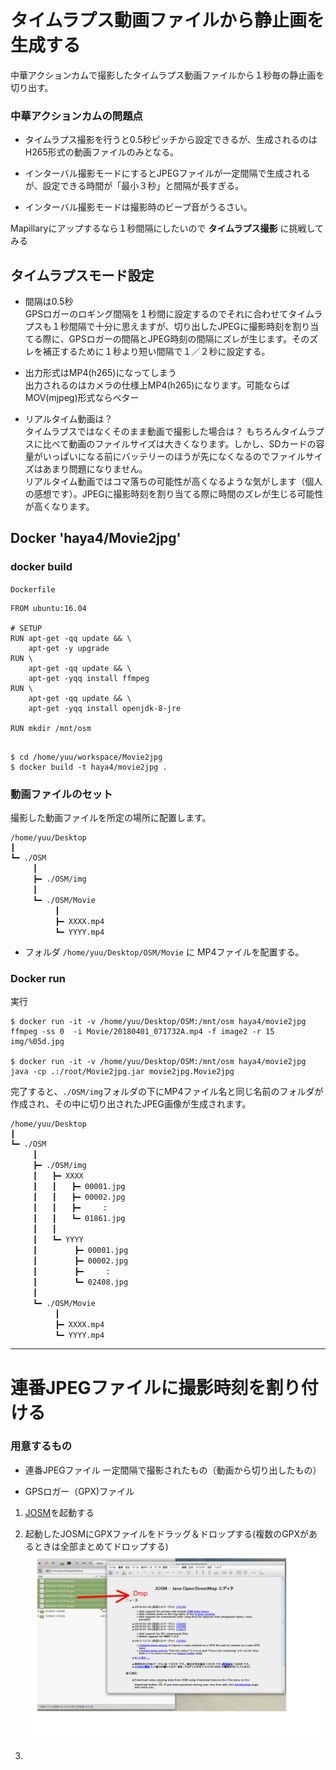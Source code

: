 # タイムラプス動画ファイルから静止画を生成する

中華アクションカムで撮影したタイムラプス動画ファイルから１秒毎の静止画を切り出す。


### 中華アクションカムの問題点

 * タイムラプス撮影を行うと0.5秒ピッチから設定できるが、生成されるのはH265形式の動画ファイルのみとなる。

 * インターバル撮影モードにするとJPEGファイルが一定間隔で生成されるが、設定できる時間が「最小３秒」と間隔が長すぎる。

 * インターバル撮影モードは撮影時のビープ音がうるさい。

Mapillaryにアップするなら１秒間隔にしたいので **タイムラプス撮影** に挑戦してみる


## タイムラプスモード設定

 * 間隔は0.5秒  
    GPSロガーのロギング間隔を１秒間に設定するのでそれに合わせてタイムラプスも１秒間隔で十分に思えますが、切り出したJPEGに撮影時刻を割り当てる際に、GPSロガーの間隔とJPEG時刻の間隔にズレが生じます。そのズレを補正するために１秒より短い間隔で１／２秒に設定する。

 * 出力形式はMP4(h265)になってしまう  
    出力されるのはカメラの仕様上MP4(h265)になります。可能ならばMOV(mjpeg)形式ならベター

 * リアルタイム動画は？  
    タイムラプスではなくそのまま動画で撮影した場合は？ もちろんタイムラプスに比べて動画のファイルサイズは大きくなります。しかし、SDカードの容量がいっぱいになる前にバッテリーのほうが先になくなるのでファイルサイズはあまり問題になりません。  
リアルタイム動画ではコマ落ちの可能性が高くなるような気がします（個人の感想です）。JPEGに撮影時刻を割り当てる際に時間のズレが生じる可能性が高くなります。


## Docker 'haya4/Movie2jpg'

### docker build

`Dockerfile`
```
FROM ubuntu:16.04

# SETUP
RUN apt-get -qq update && \
    apt-get -y upgrade
RUN \
    apt-get -qq update && \
    apt-get -yqq install ffmpeg
RUN \
    apt-get -qq update && \
    apt-get -yqq install openjdk-8-jre

RUN mkdir /mnt/osm


```

```
$ cd /home/yuu/workspace/Movie2jpg
$ docker build -t haya4/movie2jpg .
```

### 動画ファイルのセット

撮影した動画ファイルを所定の場所に配置します。

```
/home/yuu/Desktop
┃
┗━ ./OSM
　　　┃
　　　┣━ ./OSM/img
　　　┃
　　　┗━ ./OSM/Movie
　　　　　　┃
　　　　　　┣━ XXXX.mp4
　　　　　　┗━ YYYY.mp4

```

 * フォルダ `/home/yuu/Desktop/OSM/Movie` に MP4ファイルを配置する。



### Docker run

実行
```
$ docker run -it -v /home/yuu/Desktop/OSM:/mnt/osm haya4/movie2jpg ffmpeg -ss 0  -i Movie/20180401_071732A.mp4 -f image2 -r 15 img/%05d.jpg

$ docker run -it -v /home/yuu/Desktop/OSM:/mnt/osm haya4/movie2jpg java -cp .:/root/Movie2jpg.jar movie2jpg.Movie2jpg

```

完了すると、`./OSM/img`フォルダの下にMP4ファイル名と同じ名前のフォルダが作成され、その中に切り出されたJPEG画像が生成されます。

```
/home/yuu/Desktop
┃
┗━ ./OSM
　　　┃
　　　┣━ ./OSM/img
　　　┃　　┣━ XXXX
　　　┃　　┃　　┣━ 00001.jpg
　　　┃　　┃　　┣━ 00002.jpg
　　　┃　　┃　　┣━     :
　　　┃　　┃　　┗━ 01861.jpg
　　　┃　　┃
　　　┃　　┗━ YYYY
　　　┃　　　　　┣━ 00001.jpg
　　　┃　　　　　┣━ 00002.jpg
　　　┃　　　　　┣━     :
　　　┃　　　　　┗━ 02408.jpg
　　　┃
　　　┗━ ./OSM/Movie
　　　　　　┃
　　　　　　┣━ XXXX.mp4
　　　　　　┗━ YYYY.mp4
```

-----

# 連番JPEGファイルに撮影時刻を割り付ける

### 用意するもの

 * 連番JPEGファイル 一定間隔で撮影されたもの（動画から切り出したもの）

 * GPSロガー（GPX)ファイル

1. [JOSM](https://josm.openstreetmap.de/)を起動する

2. 起動したJOSMにGPXファイルをドラッグ＆ドロップする(複数のGPXがあるときは全部まとめてドロップする)  
  ![DragAndDrop](GpxDrop.png)

3. 


